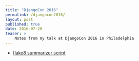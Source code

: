 ```yaml
---
title: "DjangoCon 2016"
permalink: /djangocon2016/
layout: post
published: true
date: 2016-07-20
teaser: >
    Notes from my talk at DjangoCon 2016 in Philadelphia
---
```


* [flake8 summarizer script](https://gist.github.com/bennylope/0668fabc8eeb7d8a474bf7a1b3cd5c16)

